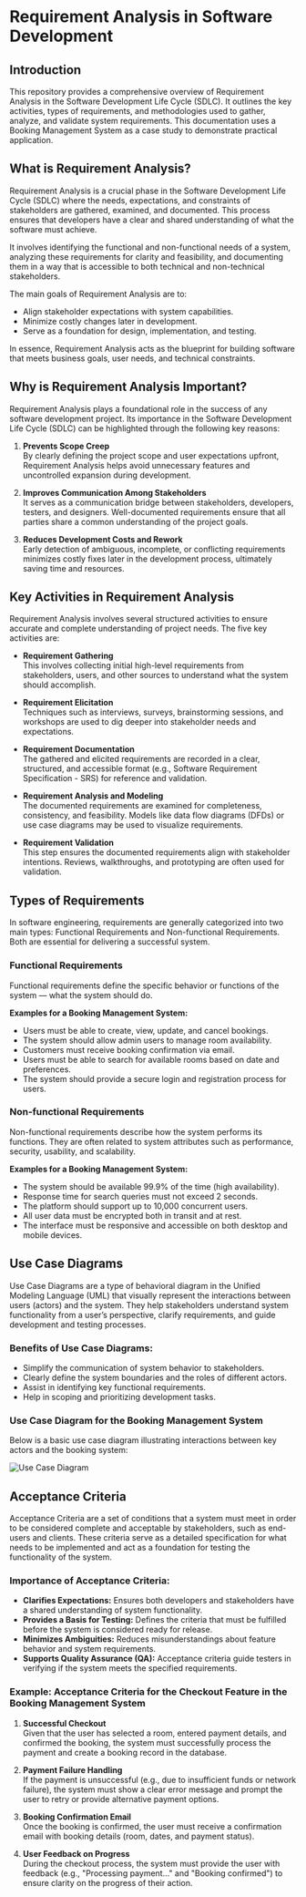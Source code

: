 Requirement Analysis in Software Development
============================================

Introduction
------------

This repository provides a comprehensive overview of Requirement Analysis in the Software Development Life Cycle (SDLC). It outlines the key activities, types of requirements, and methodologies used to gather, analyze, and validate system requirements. This documentation uses a Booking Management System as a case study to demonstrate practical application.

What is Requirement Analysis?
-----------------------------

Requirement Analysis is a crucial phase in the Software Development Life Cycle (SDLC) where the needs, expectations, and constraints of stakeholders are gathered, examined, and documented. This process ensures that developers have a clear and shared understanding of what the software must achieve.

It involves identifying the functional and non-functional needs of a system, analyzing these requirements for clarity and feasibility, and documenting them in a way that is accessible to both technical and non-technical stakeholders.

The main goals of Requirement Analysis are to:
- Align stakeholder expectations with system capabilities.
- Minimize costly changes later in development.
- Serve as a foundation for design, implementation, and testing.

In essence, Requirement Analysis acts as the blueprint for building software that meets business goals, user needs, and technical constraints.

Why is Requirement Analysis Important?
--------------------------------------

Requirement Analysis plays a foundational role in the success of any software development project. Its importance in the Software Development Life Cycle (SDLC) can be highlighted through the following key reasons:

1. **Prevents Scope Creep**  
   By clearly defining the project scope and user expectations upfront, Requirement Analysis helps avoid unnecessary features and uncontrolled expansion during development.

2. **Improves Communication Among Stakeholders**  
   It serves as a communication bridge between stakeholders, developers, testers, and designers. Well-documented requirements ensure that all parties share a common understanding of the project goals.

3. **Reduces Development Costs and Rework**  
   Early detection of ambiguous, incomplete, or conflicting requirements minimizes costly fixes later in the development process, ultimately saving time and resources.

Key Activities in Requirement Analysis
--------------------------------------

Requirement Analysis involves several structured activities to ensure accurate and complete understanding of project needs. The five key activities are:

- **Requirement Gathering**  
  This involves collecting initial high-level requirements from stakeholders, users, and other sources to understand what the system should accomplish.

- **Requirement Elicitation**  
  Techniques such as interviews, surveys, brainstorming sessions, and workshops are used to dig deeper into stakeholder needs and expectations.

- **Requirement Documentation**  
  The gathered and elicited requirements are recorded in a clear, structured, and accessible format (e.g., Software Requirement Specification - SRS) for reference and validation.

- **Requirement Analysis and Modeling**  
  The documented requirements are examined for completeness, consistency, and feasibility. Models like data flow diagrams (DFDs) or use case diagrams may be used to visualize requirements.

- **Requirement Validation**  
  This step ensures the documented requirements align with stakeholder intentions. Reviews, walkthroughs, and prototyping are often used for validation.

Types of Requirements
---------------------

In software engineering, requirements are generally categorized into two main types: Functional Requirements and Non-functional Requirements. Both are essential for delivering a successful system.

### Functional Requirements

Functional requirements define the specific behavior or functions of the system — what the system should do.

**Examples for a Booking Management System:**
- Users must be able to create, view, update, and cancel bookings.
- The system should allow admin users to manage room availability.
- Customers must receive booking confirmation via email.
- Users must be able to search for available rooms based on date and preferences.
- The system should provide a secure login and registration process for users.

### Non-functional Requirements

Non-functional requirements describe how the system performs its functions. They are often related to system attributes such as performance, security, usability, and scalability.

**Examples for a Booking Management System:**
- The system should be available 99.9% of the time (high availability).
- Response time for search queries must not exceed 2 seconds.
- The platform should support up to 10,000 concurrent users.
- All user data must be encrypted both in transit and at rest.
- The interface must be responsive and accessible on both desktop and mobile devices.

Use Case Diagrams
-----------------

Use Case Diagrams are a type of behavioral diagram in the Unified Modeling Language (UML) that visually represent the interactions between users (actors) and the system. They help stakeholders understand system functionality from a user’s perspective, clarify requirements, and guide development and testing processes.

### Benefits of Use Case Diagrams:
- Simplify the communication of system behavior to stakeholders.
- Clearly define the system boundaries and the roles of different actors.
- Assist in identifying key functional requirements.
- Help in scoping and prioritizing development tasks.

### Use Case Diagram for the Booking Management System

Below is a basic use case diagram illustrating interactions between key actors and the booking system:

![Use Case Diagram](alx-booking-uc.png)

Acceptance Criteria
-------------------

Acceptance Criteria are a set of conditions that a system must meet in order to be considered complete and acceptable by stakeholders, such as end-users and clients. These criteria serve as a detailed specification for what needs to be implemented and act as a foundation for testing the functionality of the system.

### Importance of Acceptance Criteria:
- **Clarifies Expectations:** Ensures both developers and stakeholders have a shared understanding of system functionality.
- **Provides a Basis for Testing:** Defines the criteria that must be fulfilled before the system is considered ready for release.
- **Minimizes Ambiguities:** Reduces misunderstandings about feature behavior and system requirements.
- **Supports Quality Assurance (QA):** Acceptance criteria guide testers in verifying if the system meets the specified requirements.

### Example: Acceptance Criteria for the Checkout Feature in the Booking Management System

1. **Successful Checkout**  
   Given that the user has selected a room, entered payment details, and confirmed the booking, the system must successfully process the payment and create a booking record in the database.
   
2. **Payment Failure Handling**  
   If the payment is unsuccessful (e.g., due to insufficient funds or network failure), the system must show a clear error message and prompt the user to retry or provide alternative payment options.

3. **Booking Confirmation Email**  
   Once the booking is confirmed, the user must receive a confirmation email with booking details (room, dates, and payment status).

4. **User Feedback on Progress**  
   During the checkout process, the system must provide the user with feedback (e.g., "Processing payment..." and "Booking confirmed") to ensure clarity on the progress of their action.
